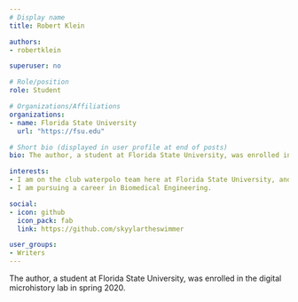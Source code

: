 ```yaml
---
# Display name
title: Robert Klein

authors:
- robertklein

superuser: no

# Role/position
role: Student

# Organizations/Affiliations
organizations:
- name: Florida State University
  url: "https://fsu.edu"

# Short bio (displayed in user profile at end of posts)
bio: The author, a student at Florida State University, was enrolled in the digital microhistory lab in Spring 2020.

interests: 
- I am on the club waterpolo team here at Florida State University, and I also always enjoy playing video games with my friends.
- I am pursuing a career in Biomedical Engineering.

social:
- icon: github
  icon_pack: fab
  link: https://github.com/skyylartheswimmer

user_groups:
- Writers
---
```

The author, a student at Florida State University, was enrolled in the digital microhistory lab in spring 2020.
